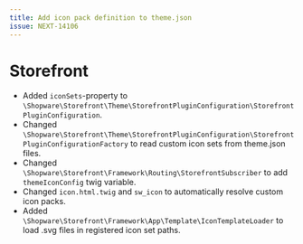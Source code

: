 ```yaml
---
title: Add icon pack definition to theme.json
issue: NEXT-14106
---
```

# Storefront
* Added `iconSets`-property to `\Shopware\Storefront\Theme\StorefrontPluginConfiguration\StorefrontPluginConfiguration`.
* Changed `\Shopware\Storefront\Theme\StorefrontPluginConfiguration\StorefrontPluginConfigurationFactory` to read custom icon sets from theme.json files.
* Changed `\Shopware\Storefront\Framework\Routing\StorefrontSubscriber` to add `themeIconConfig` twig variable.
* Changed `icon.html.twig` and `sw_icon` to automatically resolve custom icon packs.
* Added `\Shopware\Storefront\Framework\App\Template\IconTemplateLoader` to load .svg files in registered icon set paths.
